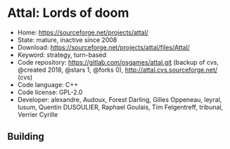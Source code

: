 # Attal: Lords of doom

- Home: https://sourceforge.net/projects/attal/
- State: mature, inactive since 2008
- Download: https://sourceforge.net/projects/attal/files/Attal/
- Keyword: strategy, turn-based
- Code repository: https://gitlab.com/osgames/attal.git (backup of cvs, @created 2018, @stars 1, @forks 0), http://attal.cvs.sourceforge.net/ (cvs)
- Code language: C++
- Code license: GPL-2.0
- Developer: alexandre, Audoux, Forest Darling, Gilles Oppeneau, leyral, lusum, Quentin DUSOULIER, Raphael Goulais, Tim Felgentreff, tribunal, Verrier Cyrille

## Building
